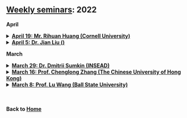 ## [Weekly seminars](./index.md): 2022

<body>

<b>April</b>

<details>
      <summary><u><b>April 19: Mr. Rihuan Huang (Cornell University) </b></u></summary>
        <ol>
          <blockquote>

            <p style="color:red"> <b>Title: Retailer Inventory Sharing in Two-Tier Supply Chains: An Experimental Investigation </b></p>
            <p> <b>Speaker:</b> <a href = "https://rihuan.me/"> Mr. Rihuan Huang </a> (SC Johnson College of Business, Cornell University) </p>
            <p> <b>Time:</b> 8:00pm-9:00pm CST, April 19 (Tue) </p>
            <p> <b>Location:</b> Online via Zoom </p>
            <p> <b>Abstract:</b> <br>
              When multiple retailers hold inventory to satisfy random demand, retailer inventory-sharing strategies can potentially reduce the supply-demand mismatch and increase overall supply chain performance. In this paper, we experimentally investigate alternative inventory-sharing strategies in a two-tier supply chain with an upstream manufacturer and two downstream retailers. In one setting, retailers act as if they are centralized and use a single quantity to fulfill joint demand. In the other, retailers are decentralized and face separate demands, but they can transfer inventory after demands are realized. In this latter decentralized scenario, we also consider whether the manufacturer or retailers have decision authority over the inventory transfer price. One key result is that when the retailers are decentralized and the manufacturer sets the transfer price, both retailers and the manufacturer earn higher profits than in the centralized retailer strategy, which runs counter to theory. We also find that when retailers are decentralized and set their own transfer price, the most equitable distribution of profits is achieved. In an effort to account for these results, we find that a model of fairness captures decisions well. Overall, by investigating how different inventory-sharing strategies affect the distribution of profits in a two-tier supply chain, our results provide guidance to firms considering how, if at all, they should enter such arrangements. </p>
          </blockquote>
        </ol>
</details>

<details>
      <summary><u><b>April 5: Dr. Jian Liu () </b></u></summary>
        <ol>
          <blockquote>

            <p style="color:red"> <b>Title: Implications of Market Impact and Price Forecast Accuracy on Energy Arbitrage for Electricity Merchants with Storage and Renewable Power Plants </b></p>
            <p> <b>Speaker:</b> <a href = "https://sem.njust.edu.cn/40/f6/c13365a213238/page.htm"> Dr. Jian Liu </a> () </p>
            <p> <b>Time:</b> 8:00pm-9:00pm CST, April 5 (Tue) </p>
            <p> <b>Location:</b> Online via Zoom </p>
            <p> <b>Abstract:</b> When multiple retailers hold inventory to satisfy random demand, retailer inventory-sharing strategies can potentially reduce the supply-demand mismatch and increase overall supply chain performance. In this paper, we experimentally investigate alternative inventory-sharing strategies in a two-tier supply chain with an upstream manufacturer and two downstream retailers. In one setting, retailers act as if they are centralized and use a single quantity to fulfill joint demand. In the other, retailers are decentralized and face separate demands, but they can transfer inventory after demands are realized. In this latter decentralized scenario, we also consider whether the manufacturer or retailers have decision authority over the inventory transfer price. One key result is that when the retailers are decentralized and the manufacturer sets the transfer price, both retailers and the manufacturer earn higher profits than in the centralized retailer strategy, which runs counter to theory. We also find that when retailers are decentralized and set their own transfer price, the most equitable distribution of profits is achieved. In an effort to account for these results, we find that a model of fairness captures decisions well. Overall, by investigating how different inventory-sharing strategies affect the distribution of profits in a two-tier supply chain, our results provide guidance to firms considering how, if at all, they should enter such arrangements. </p>
          </blockquote>
        </ol>
</details>
  
  
 <b>March</b>

<details>
      <summary><u><b>March 29: Dr. Dmitrii Sumkin (INSEAD) </b></u></summary>
        <ol>
          <blockquote>

            <p style="color:red"> <b>Title: Does Blockchain Facilitate Responsible Sourcing? An Application to the Diamond Supply Chain </b></p>
            <p> <b>Speaker:</b> <a href = "https://www.dmitriisumkin.com/"> Dmitrii Sumkin </a> (Ph.D. Candidate in Technology in Operations Management at INSEAD) </p>
            <p> <b>Time:</b> 9:00am-10:00am CST, March 29 (Tue) </p>
            <p> <b>Location:</b> Online via Zoom </p>
            <p> <b>Abstract:</b> <br>
              <b><i>Problem definition:</i></b> Blockchain technology has become widely accepted to demonstrate the provenance of physical goods, but there are open questions about its practical implementation and overall effect on ethical sourcing. In the diamond industry, blockchain enables credibility of the certificate of origin and therefore, allows to charge a premium for responsibly produced goods. Thus, one would expect blockchain to be the enabler of responsible sourcing. But does blockchain provide better incentives to the retailer to work only with socially responsible suppliers? As we demonstrate, seeming benefits of blockchain adoption can have unintended consequences when the consumer market is heterogeneous in valuing responsible sourcing and when there are reselling opportunities.<br>
              <b><i>Methodology/results:</i></b> Using a stylized economic model, we demonstrate that, counter-intuitively, blockchain implementation may reduce incentives for customers to resell diamonds on the secondary markets and increase the cost of market segmentation. As a result, blockchain implementation could change a retailer’s market segmentation strategy by increasing incentives to source from non-responsible suppliers. We also demonstrate that to reduce unintended consequences of blockchain implementation, the social planner should offer blockchain as an option (and not as a requirement) to a retailer.<br>
              <b><i>Managerial implications:</i></b> This work shows that caution is needed with wide-scale blockchain implementation. Although it is commonly recognized that blockchain’s major application is in enhancing the traceability of durable goods or goods that should have a responsible supplier, we show that, in contrast, when factors of durability and responsibility come together, blockchain may negatively influence the responsibility level. </p>
          </blockquote>
        </ol>
</details>
<details>
      <summary><u><b>March 16: Prof. Chenglong Zhang (The Chinese University of Hong Kong) </b></u></summary>
        <ol>
          <blockquote>

            <p style="color:#DC143C"> <b> Title: Is That Decision Fair? A Formal Model to Assess an Individual's Belief on the Fairness of a Decision </b></p>
            <p> <b>Speaker:</b> <a href = "https://myweb.cuhk.edu.cn/zhangchenglong"> Chenglong Zhang </a> (Assistant Professor, The Chinese University of Hong Kong) </p>
            <p> <b>Time:</b> 9:00pm-10:30pm CST, March 16 (Wed) </p>
            <p> <b>Location:</b> Online via Zoom </p>
            <p> <b>Abstract:</b> The concept of fairness has been addressed by many disciplines on various dimensions, including determining how individuals react under various scenarios, the fair distribution of resources, and designing intelligent systems that make fair decisions. However, prior studies have not attempted to formally represent individuals' view of a fair decision mathematically nor determined how to represent the degree to which a decision is viewed as fair by individuals. Based on the concept that "fairness is in the eye of the beholder," we provide a framework to formally represent individuals' view of the fairness of a decision using the scheme in Dempster and Schafer's theory of evidence. This allows us to not only capture the strength of the individual's fairness belief but also represent the person's indifference to the outcome of the decision. We further illustrate how a decision maker can use the knowledge of the fairness beliefs of a group of individuals to make an optimal decision on the fairness criteria. We believe the proposed model can be used in various domains including the design and verification of intelligent system decisions and identifying reactions to policy decisions, as well as determining reactions to posts on controversial topics on social media. We also used data from Tweeter and Youtube to validate and operationalize our model. </p>
          </blockquote>
        </ol>
</details>
<details>
      <summary><u><b>March 8: Prof. Lu Wang (Ball State University) </b></u></summary>
        <ol>
          <blockquote>

            <p style="color:#DC143C"> <b>Title: The Operational Effectiveness of a Full Capacity Protocol to Ease the Crowding at an Emergency Department </b></p>
            <p> <b>Speaker:</b> <a href = "https://www.bsu.edu/academics/collegesanddepartments/isom/about-us/faculty-and-staff/lu-wang"> Lu Wang </a> (Assistant Professor, Ball State University) </p>
            <p> <b>Time:</b> 9:00pm-10:30pm CST, March 8 (Tue) </p>
            <p> <b>Location:</b> Online via the Tencent meeting </p>
            <p> <b>Abstract:</b> Crowding in the emergency department (ED) has been a significant and growing problem for the hospitals in the United States and around the world. In recent years, the full capacity protocol (FCP), a set of hospital-wide guidelines to alleviate ED crowding, has seen rather wide adoption as an intervention to ease crowding and access block in the ED. Yet, academic literature evaluating its effectiveness is sparse. Using the data from an ED of a large urban teaching hospital in the United States, we seek to fill this gap in literature. An instrumented difference-in-difference approach is applied to investigate the operational effectiveness of the FCP. Comparing the patients who arrived when the FCP was on to those similar visits in absence of FCP, we show that the FCP is effective in reducing patient length of stay (LOS). We also examine the role of laboratory tests during a patient visit, and how laboratory tests affect the patient LOS in presence of the FCP. The FCP can be adopted relatively easily by any hospitals in the sense that it requires minimal capital expenditure for adoptions. Our modeling framework is general enough to handle the idiosyncrasies of different hospitals. </p>
          </blockquote>
        </ol>
</details>
<br>
  

</body>

<br>

<b>Back to [Home](./index.md)</b>
